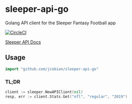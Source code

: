 # sleeper-api-go
Golang API client for the Sleeper Fantasy Football app

[![CircleCI](https://circleci.com/gh/jcobian/sleeper-api-go.svg?style=svg)](https://circleci.com/gh/jcobian/sleeper-api-go)

[Sleeper API Docs](https://docs.sleeper.app/)


## Usage
```go
import "github.com/jcobian/sleeper-api-go"
```

### TL;DR
```go
client := sleeper.NewAPIClient(nil)
resp, err := client.Stats.Get("nfl", "regular", "2019")
```
